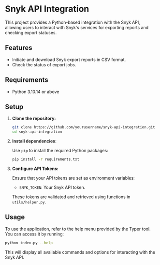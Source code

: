 # Snyk API Integration

This project provides a Python-based integration with the Snyk API, allowing users to interact with Snyk's services for exporting reports and checking export statuses.

## Features

- Initiate and download Snyk export reports in CSV format.
- Check the status of export jobs.

## Requirements

- Python 3.10.14 or above

## Setup

1. **Clone the repository:**

   ```bash
   git clone https://github.com/yourusername/snyk-api-integration.git
   cd snyk-api-integration
   ```

2. **Install dependencies:**

   Use `pip` to install the required Python packages:

   ```bash
   pip install -r requirements.txt
   ```

3. **Configure API Tokens:**

   Ensure that your API tokens are set as environment variables:

   - `SNYK_TOKEN`: Your Snyk API token.

   These tokens are validated and retrieved using functions in `utils/helper.py`.

## Usage

To use the application, refer to the help menu provided by the Typer tool. You can access it by running:
```bash
python index.py --help
```

This will display all available commands and options for interacting with the Snyk API.
